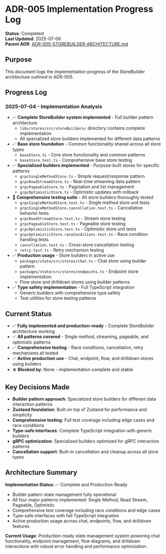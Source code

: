 # ADR-005 Implementation Progress Log

**Status**: Completed  
**Last Updated**: 2025-07-06  
**Parent ADR**: [ADR-005-STOREBUILDER-ARCHITECTURE.md](./ADR-005-STOREBUILDER-ARCHITECTURE.md)

## Purpose

This document logs the implementation progress of the StoreBuilder architecture outlined in ADR-005.

## Progress Log

### 2025-07-04 - Implementation Analysis
- ✅ **Complete StoreBuilder system implemented** - Full builder pattern architecture
  - `libs/stores/src/storeBuilders/` directory contains complete implementation
  - All specialized store builders implemented for different data patterns
- ✅ **Base store foundation** - Common functionality shared across all store types
  - `baseStore.ts` - Core store functionality and common patterns
  - `baseStore.test.ts` - Comprehensive base store testing
- ✅ **Specialized builders implemented** - Purpose-built stores for specific patterns
  - `grpcSingleMethodStore.ts` - Simple request/response pattern
  - `grpcReadStreamStore.ts` - Real-time streaming data pattern  
  - `grpcPageableStore.ts` - Pagination and list management
  - `grpcOptimisticStore.ts` - Optimistic updates with rollback
- 🧪 **Comprehensive testing suite** - All store builders thoroughly tested
  - `grpcSingleMethodStore.test.ts` - Single method store unit tests
  - `grpcSingleMethodStore.cancellation.test.ts` - Cancellation behavior tests
  - `grpcReadStreamStore.test.ts` - Stream store testing
  - `grpcPageableStore.test.ts` - Pageable store testing
  - `grpcOptimisticStore.test.ts` - Optimistic store unit tests
  - `grpcOptimisticStore.raceConditions.test.ts` - Race condition handling tests
  - `cancellation.test.ts` - Cross-store cancellation testing
  - `retry.test.ts` - Retry mechanism testing
- ✅ **Production usage** - Store builders in active use
  - `packages/state/src/stores/chat.ts` - Chat store using builder pattern
  - `packages/state/src/stores/endpoints.ts` - Endpoint store implementation
  - Flow store and drilldown stores using builder patterns
- ✅ **Type safety implementation** - Full TypeScript integration
  - Generic builders with comprehensive type safety
  - Test utilities for store testing patterns

## Current Status
- ✅ **Fully implemented and production-ready** - Complete StoreBuilder architecture working
- ✅ **All patterns covered** - Single method, streaming, pageable, and optimistic patterns
- ✅ **Comprehensive testing** - Race conditions, cancellation, retry mechanisms all tested
- ✅ **Active production use** - Chat, endpoint, flow, and drilldown stores using builders
- ⏸️ **Blocked by**: None - implementation complete and stable

## Key Decisions Made
- **Builder pattern approach**: Specialized store builders for different data interaction patterns
- **Zustand foundation**: Built on top of Zustand for performance and simplicity
- **Comprehensive testing**: Full test coverage including edge cases and race conditions
- **Type-safe interfaces**: Complete TypeScript integration with generic builders
- **gRPC optimization**: Specialized builders optimized for gRPC interaction patterns
- **Cancellation support**: Built-in cancellation and cleanup across all store types

## Architecture Summary

**Implementation Status**: ✅ Complete and Production-Ready
- Builder pattern state management fully operational
- All four major patterns implemented: Single Method, Read Stream, Pageable, Optimistic
- Comprehensive test coverage including race conditions and edge cases
- Type-safe interfaces with full TypeScript integration
- Active production usage across chat, endpoints, flow, and drilldown features

**Current Usage**: Production-ready state management system powering chat functionality, endpoint management, flow diagrams, and drilldown interactions with robust error handling and performance optimization.